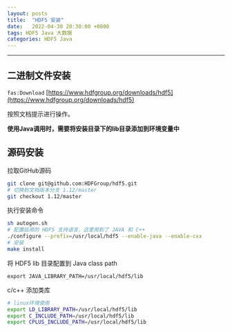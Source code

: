 ```yaml
---
layout: posts
title:  "HDF5 安装"
date:   2022-04-30 20:30:00 +0800
tags: HDF5 Java 大数据
categories: HDF5 Java
---
```


---

## 二进制文件安装

`fas:Download` [https://www.hdfgroup.org/downloads/hdf5](https://www.hdfgroup.org/downloads/hdf5)

按照文档提示进行操作。

**使用Java调用时，需要将安装目录下的lib目录添加到环境变量中**

## 源码安装

拉取GitHub源码

```bash
git clone git@github.com:HDFGroup/hdf5.git
# 切换到文档版本分支 1.12/master
git checkout 1.12/master
```

执行安装命令

```bash
sh autogen.sh
# 配置启用的 HDF5 支持语言，这里用到了 JAVA 和 C++
./configure --prefix=/usr/local/hdf5 --enable-java --enable-cxx
# 安装
make install
```

将 HDF5 lib 目录配置到 Java class path

```
export JAVA_LIBRARY_PATH=/usr/local/hdf5/lib
```

c/c++ 添加类库

```bash
# linux环境使用
export LD_LIBRARY_PATH=/usr/local/hdf5/lib
export C_INCLUDE_PATH=/usr/local/hdf5/lib
export CPLUS_INCLUDE_PATH=/usr/local/hdf5/lib
```
